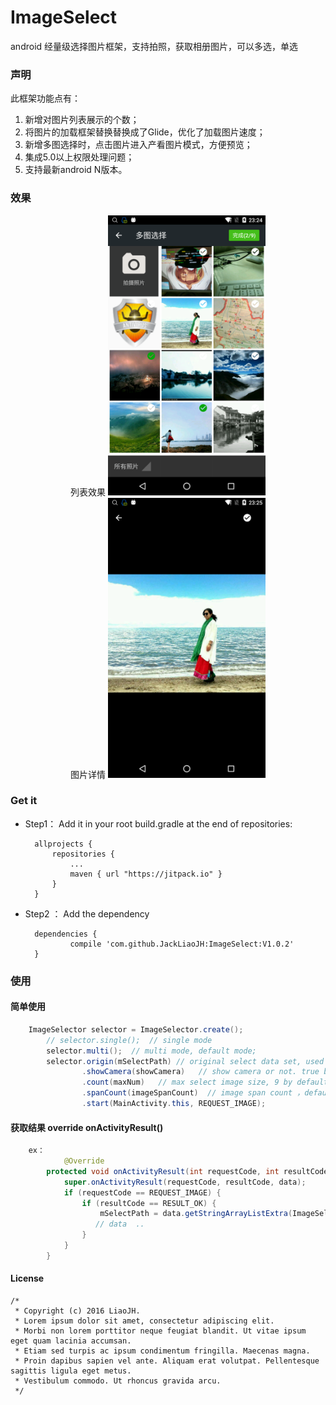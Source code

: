 # ImageSelect
android 经量级选择图片框架，支持拍照，获取相册图片，可以多选，单选

### 声明
 此框架功能点有：

  1. 新增对图片列表展示的个数；
  2. 将图片的加载框架替换替换成了Glide，优化了加载图片速度；
  3. 新增多图选择时，点击图片进入产看图片模式，方便预览；
  4. 集成5.0以上权限处理问题；
  5. 支持最新android N版本。
  

### 效果

<center>
列表效果
	
<img src="https://github.com/JackLiaoJH/ImageSelect/blob/master/images/image1.png" width="50%" height="50%" />
</center>

<center>
图片详情
	
<img src="https://github.com/JackLiaoJH/ImageSelect/blob/master/images/image2.png" width="50%" height="50%" />
</center>


### Get it

- Step1： Add it in your root build.gradle at the end of repositories:
	
		allprojects {
			repositories {
				...
				maven { url "https://jitpack.io" }
			}
		}

- Step2 ： Add the dependency
	
		dependencies {
		        compile 'com.github.JackLiaoJH:ImageSelect:V1.0.2'
		}

  
### 使用

#### 简单使用
```java
	ImageSelector selector = ImageSelector.create();
        // selector.single();  // single mode
        selector.multi();  // multi mode, default mode;
        selector.origin(mSelectPath) // original select data set, used width #.multi()
                .showCamera(showCamera)   // show camera or not. true by default
                .count(maxNum)   // max select image size, 9 by default. used width #.multi()
                .spanCount(imageSpanCount)  // image span count ，default is 3.
                .start(MainActivity.this, REQUEST_IMAGE); 
```
				
####  获取结果 override onActivityResult()
```java
	ex：
    	    @Override
	    protected void onActivityResult(int requestCode, int resultCode, Intent data) {
	        super.onActivityResult(requestCode, resultCode, data);
	        if (requestCode == REQUEST_IMAGE) {
	            if (resultCode == RESULT_OK) {
	                mSelectPath = data.getStringArrayListExtra(ImageSelector.EXTRA_RESULT);
	               // data  ..
	            }
	        }
	    }
```	    
		
		
#### License

>       
	/*
	 * Copyright (c) 2016 LiaoJH. 
	 * Lorem ipsum dolor sit amet, consectetur adipiscing elit. 
	 * Morbi non lorem porttitor neque feugiat blandit. Ut vitae ipsum eget quam lacinia accumsan. 
	 * Etiam sed turpis ac ipsum condimentum fringilla. Maecenas magna. 
	 * Proin dapibus sapien vel ante. Aliquam erat volutpat. Pellentesque sagittis ligula eget metus. 
	 * Vestibulum commodo. Ut rhoncus gravida arcu. 
	 */

